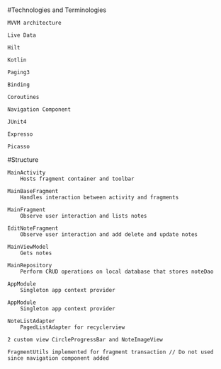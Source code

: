 #

#Technologies and Terminologies

    MVVM architecture

    Live Data
    
    Hilt
    
    Kotlin

    Paging3
    
    Binding
    
    Coroutines
  
    Navigation Component
    
    JUnit4
    
    Expresso
    
    Picasso

#Structure

    MainActivity
        Hosts fragment container and toolbar
    
    MainBaseFragment
        Handles interaction between activity and fragments
        
    MainFragment
        Observe user interaction and lists notes
        
    EditNoteFragment
        Observe user interaction and add delete and update notes
        
    MainViewModel
        Gets notes
    
    MainRepository
        Perform CRUD operations on local database that stores noteDao
        
    AppModule
        Singleton app context provider
        
    AppModule
        Singleton app context provider

    NoteListAdapter
        PagedListAdapter for recyclerview
        
    2 custom view CircleProgressBar and NoteImageView
    
    FragmentUtils implemented for fragment transaction // Do not used since navigation component added

#
